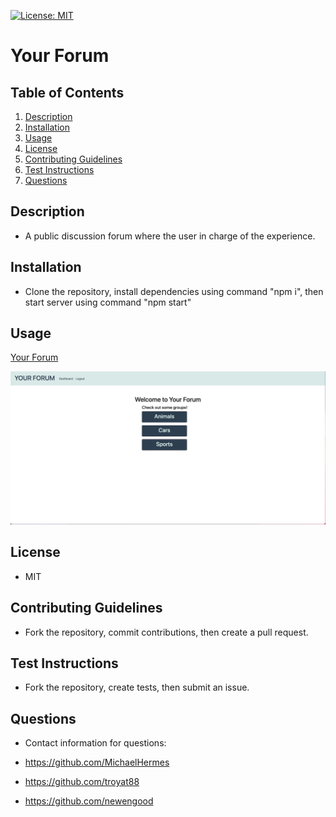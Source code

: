 [![License: MIT](https://img.shields.io/badge/License-MIT-yellow.svg)](https://opensource.org/licenses/MIT)
# Your Forum

## Table of Contents
  
1. [Description](#description)
2. [Installation](#installation)
3. [Usage](#usage)
4. [License](#license)
5. [Contributing Guidelines](#contributing-guidelines)
6. [Test Instructions](#test-instructions)
7. [Questions](#questions)
  
## Description

* A public discussion forum where the user in charge of the experience.
  
## Installation

* Clone the repository, install dependencies using command "npm i", then start server using command "npm start"

## Usage

[Your Forum](https://tranquil-lowlands-18120.herokuapp.com/)

![usage](./assets/usage.png)

## License
  
* MIT
  
## Contributing Guidelines

* Fork the repository, commit contributions, then create a pull request.

## Test Instructions

* Fork the repository, create tests, then submit an issue.
  
## Questions

* Contact information for questions:

* https://github.com/MichaelHermes
* https://github.com/troyat88
* https://github.com/newengood


  
  
